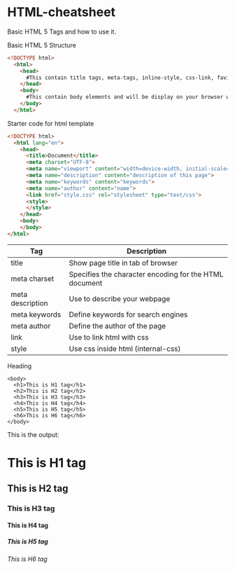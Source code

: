 # HTML-cheatsheet
Basic HTML 5 Tags and how to use it.

Basic HTML 5 Structure
```html
<!DOCTYPE html>
  <html>
    <head>
      #This contain title tags, meta-tags, inline-style, css-link, favicon.
    </head>
    <body>
      #This contain body elements and will be display on your browser windows
    </body>
  </html>
```

Starter code for html template
```html
<!DOCTYPE html>
  <html lang="en">
    <head>
      <title>Document</title>
      <meta charset="UTF-8">
      <meta name="viewport" content="width=device-width, initial-scale=1.0">
      <meta name="description" content="description of this page">
      <meta name="keywords" content="keywords">
      <meta name="author" content="name">
      <link href="style.css" rel="stylesheet" type="text/css">
      <style>
      </style>
    </head>
    <body>
    </body>
</html>
```
Tag | Description
------------ | -------------
title | Show page title in tab of browser
meta charset | Specifies the character encoding for the HTML document
meta description | Use to describe your webpage
meta keywords | Define keywords for search engines
meta author | Define the author of the page
link | Use to link html with css
style | Use css inside html (internal-css)

Heading
```
<body>
  <h1>This is H1 tag</h1>
  <h2>This is H2 tag</h2>
  <h3>This is H3 tag</h3>
  <h4>This is H4 tag</h4>
  <h5>This is H5 tag</h5>
  <h6>This is H6 tag</h6>
</body>
```
This is the output:
# This is H1 tag
## This is H2 tag
### This is H3 tag
#### This is H4 tag
##### This is H5 tag
###### This is H6 tag
